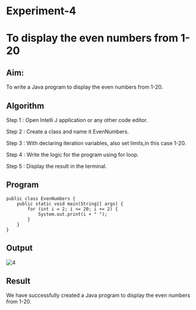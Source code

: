 # Experiment-4

# To display the even numbers from 1-20

## Aim:
  To write a Java program to display the even numbers from 1-20.
  
## Algorithm

Step 1 : Open Intelli J application or any other code editor.

Step 2 : Create a class and name it EvenNumbers.

Step 3 : With declaring iteration variables, also set limits,in this case 1-20.

Step 4 : Write the logic for the program using for loop.

Step 5 : Display the result in the terminal.

## Program

```
public class EvenNumbers {
    public static void main(String[] args) {
        for (int i = 2; i <= 20; i += 2) {
            System.out.print(i + " ");
        }
    }
}
```


## Output
![4](https://github.com/SaiDarshan2003/Experiment-4/assets/94692595/7b0352b2-f31f-470d-b8fa-e5a669d80330)

## Result 

  We have successfully created a Java program to display the even numbers from 1-20.
